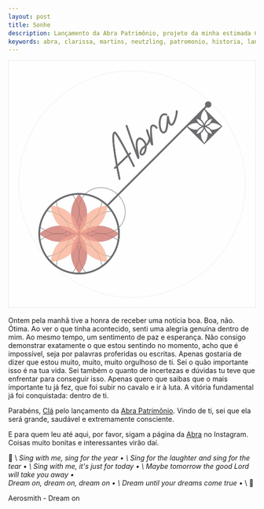 ```yaml
---
layout: post
title: Sonhe
description: Lançamento da Abra Patrimônio, projeto da minha estimada Clarissa Martins Neutzling.
keywords: abra, clarissa, martins, neutzling, patromonio, historia, lançamento, instagram, dream, on, pelotas, sonhe
---
```


![Logo da Abra Patrimônio. Corresponde a uma chave antiga inclinada em 45º. O corpo da chave está na cor cinza. No canto inferior esquerdo da imagem, temos a parte onde seguramos a chave, composto por uma rosácea gótica de 8 pontas, nas cores rosa e salmão. No canto superior direito, temos o segredo da chave, este também com uma rosácea gótica desenhada, mas desta vez branca. O nome da Abra está escrito na parte de cima da chave e acompanha a inclinação do objeto.](/images/blog/2021-04-22-sonhe/abra_patrimonio.webp "Logo da Abra Patrimônio")

Ontem pela manhã tive a honra de receber uma notícia boa. Boa, não. Ótima. Ao ver o que tinha acontecido, senti uma alegria genuína dentro de mim. Ao mesmo tempo, um sentimento de paz e esperança. Não consigo demonstrar exatamente o que estou sentindo no momento, acho que é impossível, seja por palavras proferidas ou escritas. Apenas gostaria de dizer que estou muito, muito, muito orgulhoso de ti.
Sei o quão importante isso é na tua vida. Sei também o quanto de incertezas e dúvidas tu teve que enfrentar para conseguir isso. Apenas quero que saibas que o mais importante tu já fez, que foi subir no cavalo e ir à luta. A vitória fundamental já foi conquistada: dentro de ti.

Parabéns, [Clá](https://www.instagram.com/claneutzling/) pelo lançamento da [Abra Patrimônio](https://www.instagram.com/abra.patrimonio/). Vindo de ti, sei que ela será grande, saudável e extremamente consciente.

E para quem leu até aqui, por favor, sigam a página da [Abra](https://www.instagram.com/abra.patrimonio/) no Instagram. Coisas muito bonitas e interessantes virão daí.

&#127932; \\
_Sing with me, sing for the year • \\
Sing for the laughter and sing for the tear • \\
Sing with me, it's just for today • \\
Maybe tomorrow the good Lord will take you away • \
Dream on, dream on, dream on • \\
Dream until your dreams come true •_ \\
&#127932;

Aerosmith - Dream on

